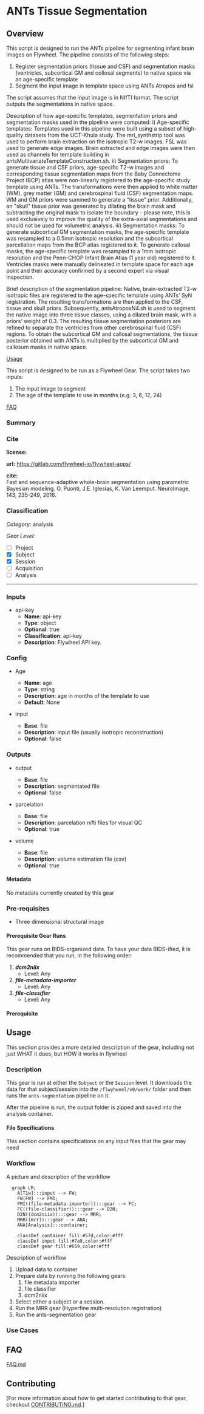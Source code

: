 # ANTs Tissue Segmentation

## Overview

This script is designed to run the ANTs pipeline for segmenting infant brain images on Flywheel. The pipeline consists of the following steps:
1. Register segmentation priors (tissue and CSF) and segmentation masks (ventricles, subcortical GM and collosal segments) to native space via an age-specific template
2. Segment the input image in template space using ANTs Atropos and fsl

The script assumes that the input image is in NIfTI format. The script outputs the segmentations in native space.

Description of how age-specific templates, segmentation priors and segmentation masks used in the pipeline were computed:
i) Age-specific templates: Templates used in this pipeline were built using a subset of high-quality datasets from the UCT-Khula study. The mri_synthstrip tool was used to perform brain extraction on the isotropic T2-w images. FSL was used to generate edge images. Brain extracted and edge images were then used as channels for template building in antsMultivariateTemplateConstruction.sh.
ii) Segmentation priors: To generate tissue and CSF priors, age-specific T2-w images and corresponding tissue segmentation maps from the Baby Connectome Project (BCP) atlas were non-linearly registered to the age-specific study template using ANTs. The transformations were then applied to white matter (WM), grey matter (GM) and cerebrospinal fluid (CSF) segmentation maps. WM and GM priors were summed to generate a “tissue” prior. Additionally, an "skull" tissue prior was generated by dilating the brain mask and subtracting the original mask to isolate the boundary - please note, this is used exclusively to improve the quality of the extra-axial segmentations and should not be used for volumetric analysis.
iii) Segmentation masks: To generate subcortical GM segmentation masks, the age-specific template was resampled to a 0.5mm isotropic resolution and the subcortical parcellation maps from the BCP atlas registered to it. To generate callosal masks, the age-specific template was resampled to a 1mm isotropic resolution and the Penn-CHOP Infant Brain Atlas (1 year old) registered to it. Ventricles masks were manually delineated in template space for each age point and their accuracy confirmed by a second expert via visual inspection.

Brief description of the segmentation pipeline: 
Native, brain-extracted T2-w isotropic files are registered to the age-specific template using ANTs’ SyN registration. The resulting transformations are then applied to the CSF, tissue and skull priors. 
Subsequently, antsAtroposN4.sh is used to segment the native image into three tissue classes, using a dilated brain mask, with a priors’ weight of 0.3. The resulting tissue segmentation posteriors are refined to separate the ventricles from other cerebrospinal fluid (CSF) regions. 
To obtain the subcortical GM  and callosal segmentations, the tissue posterior obtained with ANTs is multiplied by the subcortical GM and callosum masks in native space. 

[Usage](#usage)

This script is designed to be run as a Flywheel Gear. The script takes two inputs:
1. The input image to segment
2. The age of the template to use in months (e.g. 3, 6, 12, 24)


[FAQ](#faq)

### Summary


### Cite

**license:**


**url:** <https://gitlab.com/flywheel-io/flywheel-apps/>

**cite:**  
Fast and sequence-adaptive whole-brain segmentation using parametric Bayesian modeling. O. Puonti, J.E. Iglesias, K. Van Leemput. NeuroImage, 143, 235-249, 2016.

### Classification

*Category:* analysis

*Gear Level:*

* [ ] Project
* [x] Subject
* [x] Session
* [ ] Acquisition
* [ ] Analysis

----

### Inputs

* api-key
  * **Name**: api-key
  * **Type**: object
  * **Optional**: true
  * **Classification**: api-key
  * **Description**: Flywheel API key.

### Config

* Age
  * **Name**: age
  * **Type**: string
  * **Description**: age in months of the template to use
  * **Default**: None

* input
  * **Base**: file
  * **Description**: input file (usually isotropic reconstruction)
  * **Optional**: false

### Outputs
* output
  * **Base**: file
  * **Description**: segmentated file 
  * **Optional**: false

* parcelation
  * **Base**: file
  * **Description**: parcelation nifti files for visual QC
  * **Optional**: true

* volume
  * **Base**: file
  * **Description**: volume estimation file (csv)
  * **Optional**: true

#### Metadata

No metadata currently created by this gear

### Pre-requisites

- Three dimensional structural image

#### Prerequisite Gear Runs

This gear runs on BIDS-organized data. To have your data BIDS-ified, it is recommended
that you run, in the following order:

1. ***dcm2niix***
    * Level: Any
2. ***file-metadata-importer***
    * Level: Any
3. ***file-classifier***
    * Level: Any

#### Prerequisite

## Usage

This section provides a more detailed description of the gear, including not just WHAT
it does, but HOW it works in flywheel

### Description

This gear is run at either the `Subject` or the `Session` level. It downloads the data
for that subject/session into the `/flwyhweel/v0/work/` folder and then runs the
`ants-segmentation` pipeline on it.

After the pipeline is run, the output folder is zipped and saved into the analysis
container.

#### File Specifications

This section contains specifications on any input files that the gear may need

### Workflow

A picture and description of the workflow

```mermaid
  graph LR;
    A[T1w]:::input --> FW;
    FW[FW] --> FMI;
    FMI((file-metadata-importer)):::gear --> FC;
    FC((file-classifier)):::gear --> D2N;
    D2N((dcm2niix)):::gear --> MRR;
    MRR((mrr)):::gear --> ANA;
    ANA[Analysis]:::container;
    
    classDef container fill:#57d,color:#fff
    classDef input fill:#7a9,color:#fff
    classDef gear fill:#659,color:#fff
```

Description of workflow

1. Upload data to container
2. Prepare data by running the following gears:
   1. file metadata importer
   2. file classifier
   3. dcm2niix
3. Select either a subject or a session.
4. Run the MRR gear (Hyperfine multi-resolution registration)
5. Run the ants-segmentation gear

### Use Cases

## FAQ

[FAQ.md](FAQ.md)

## Contributing

[For more information about how to get started contributing to that gear,
checkout [CONTRIBUTING.md](CONTRIBUTING.md).]
